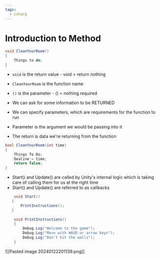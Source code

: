 ```yaml
---
tags:
  - csharp
---
```

# Introduction to Method

```c#
void CleanYourRoom()
{
	Things to do;
}
```

* `void` is the return value - void = return nothing
* `CleanYourRoom` is the function name
* `()` is the parameter - () = nothing required

* We can ask for some information to be RETURNED
* We can specify parameters, which are requirements for the function to run

* Parameter is the argument we would be passing into it
* The return is data we're returning from the function

```c#
bool CleanYourRoom(int time)
{
	Things To Do;
	Dealine = time;
	return false;
}
```


* Start() and Update() are called by Unity's internal logic which is taking care of calling them for us at the right time
* Start() and Update() are referred to as callbacks

```c#
	void Start()
   {
       PrintInstructions();
   }
    
    void PrintInstructions()
    {
        Debug.Log("Welcome to the game");
        Debug.Log("Move with WASD or arrow keys");
        Debug.Log("Don't hit the walls");
    }
```

![[Pasted image 20240122201139.png]]





